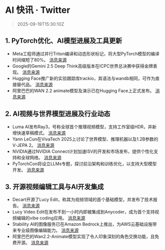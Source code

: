 # AI 快讯 · Twitter

> 2025-09-19T15:30:10Z

## 1. PyTorch优化、AI模型进展及工具更新

- Meta工程师通过并行Triton编译和动态形状标记，将大型PyTorch模型的编译时间缩短了80%。 [消息来源](https://x.com/PyTorch/status/1968718566774960599)
- Google的Gemini 2.5 Deep Think高级版本在ICPC世界总决赛中获得金牌表现。 [消息来源](https://x.com/JeffDean/status/1968792412190347607)
- Hugging Face推广新的实验跟踪库trackio，其语法与wandb相同，可作为直接替代品。 [消息来源](https://x.com/huggingface/status/1969054496866103424)
- 阿里巴巴的WAN 2.2 animate模型及演示已在Hugging Face上正式发布。 [消息来源](https://x.com/huggingface/status/1968883058880241998)

## 2. AI视频与世界模型进展及行业动态

- Luma AI发布Ray3，号称全球首个推理视频模型，支持工作室级HDR，并新增快速草稿模式。 [消息来源](https://x.com/EMostaque/status/1968728961489182767)
- Yann LeCun在VivaTech 2025上讨论了世界模型、推理机器以及1.2B参数的V-JEPA 2。 [消息来源](https://x.com/ylecun/status/1968874451639918853)
- NVIDIA通过NVIDIA Connect计划加速ISV的开发和市场发布，提供个性化支持和全球网络。 [消息来源](https://x.com/NVIDIAAI/status/1968706611184050646)
- PyTorchCon将设立LLMs专题，探讨前沿架构和训练优化，以支持大型模型开发。 [消息来源](https://x.com/PyTorch/status/1968736931765686404)

## 3. 开源视频编辑工具与AI开发集成

- Decart开源了Lucy Edit，称其为视频领域的首个基础模型，并发布了技术报告。 [消息来源](https://x.com/EMostaque/status/1968923948667523077)
- Lucy Video Edit在发布不到一小时内即被集成到Anycoder，成为首个支持视频编辑的vibe coding应用。 [消息来源](https://x.com/ClementDelangue/status/1968796193502159233)
- Stability AI的图像服务已在Amazon Bedrock上推出，为AWS云基础设施带来专业级图像编辑能力。 [消息来源](https://x.com/StabilityAI/status/1968799176420114913)
- 阿里巴巴的Wan2.2-Animate模型实现了令人印象深刻的角色交换功能，且免费开源。 [消息来源](https://x.com/Thom_Wolf/status/1968964119224078398)

